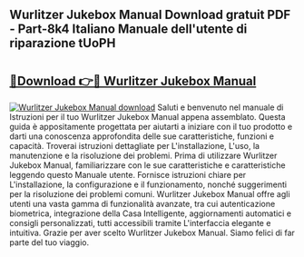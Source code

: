 ## Wurlitzer Jukebox Manual Download gratuit PDF - Part-8k4 Italiano Manuale dell'utente di riparazione tUoPH

# <h2><a href="http://dfecf2.blite.top/?on=Wurlitzer+Jukebox+Manual">🔗Download 👉🔴 Wurlitzer Jukebox Manual</a></h2>

[![Wurlitzer Jukebox Manual download](https://i.imgur.com/lujVjoI.png)](http://dfecf2.blite.top/?on=Wurlitzer+Jukebox+Manual)
Saluti e benvenuto nel manuale di Istruzioni per il tuo Wurlitzer Jukebox Manual appena assemblato. Questa guida è appositamente progettata per aiutarti a iniziare con il tuo prodotto e darti una conoscenza approfondita delle sue caratteristiche, funzioni e capacità. Troverai istruzioni dettagliate per L'installazione, L'uso, la manutenzione e la risoluzione dei problemi. Prima di utilizzare Wurlitzer Jukebox Manual, familiarizzare con le sue caratteristiche e caratteristiche leggendo questo Manuale utente. Fornisce istruzioni chiare per L'installazione, la configurazione e il funzionamento, nonché suggerimenti per la risoluzione dei problemi comuni. Wurlitzer Jukebox Manual offre agli utenti una vasta gamma di funzionalità avanzate, tra cui autenticazione biometrica, integrazione della Casa Intelligente, aggiornamenti automatici e consigli personalizzati, tutti accessibili tramite L'interfaccia elegante e intuitiva. Grazie per aver scelto Wurlitzer Jukebox Manual. Siamo felici di far parte del tuo viaggio.
